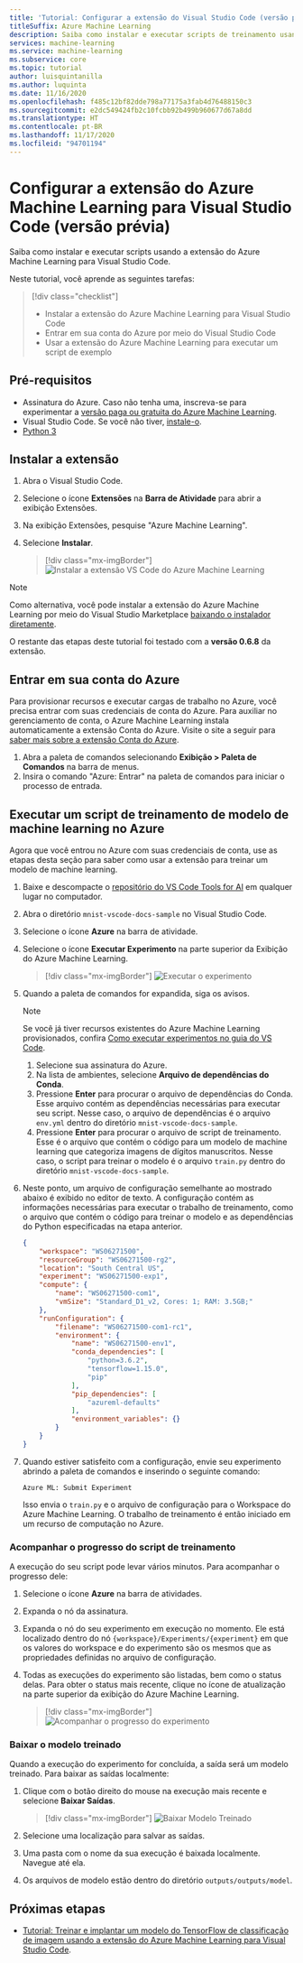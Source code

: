 ```yaml
---
title: 'Tutorial: Configurar a extensão do Visual Studio Code (versão prévia)'
titleSuffix: Azure Machine Learning
description: Saiba como instalar e executar scripts de treinamento usando a extensão do Azure Machine Learning para Visual Studio Code.
services: machine-learning
ms.service: machine-learning
ms.subservice: core
ms.topic: tutorial
author: luisquintanilla
ms.author: luquinta
ms.date: 11/16/2020
ms.openlocfilehash: f485c12bf82dde798a77175a3fab4d76488150c3
ms.sourcegitcommit: e2dc549424fb2c10fcbb92b499b960677d67a8dd
ms.translationtype: HT
ms.contentlocale: pt-BR
ms.lasthandoff: 11/17/2020
ms.locfileid: "94701194"
---
```

# <a name="set-up-azure-machine-learning-visual-studio-code-extension-preview"></a>Configurar a extensão do Azure Machine Learning para Visual Studio Code (versão prévia)

Saiba como instalar e executar scripts usando a extensão do Azure Machine Learning para Visual Studio Code.

Neste tutorial, você aprende as seguintes tarefas:

> [!div class="checklist"]
> * Instalar a extensão do Azure Machine Learning para Visual Studio Code
> * Entrar em sua conta do Azure por meio do Visual Studio Code
> * Usar a extensão do Azure Machine Learning para executar um script de exemplo

## <a name="prerequisites"></a>Pré-requisitos

- Assinatura do Azure. Caso não tenha uma, inscreva-se para experimentar a [versão paga ou gratuita do Azure Machine Learning](https://aka.ms/AMLFree).
- Visual Studio Code. Se você não tiver, [instale-o](https://code.visualstudio.com/docs/setup/setup-overview).
- [Python 3](https://www.python.org/downloads/)

## <a name="install-the-extension"></a>Instalar a extensão

1. Abra o Visual Studio Code.
1. Selecione o ícone **Extensões** na **Barra de Atividade** para abrir a exibição Extensões.
1. Na exibição Extensões, pesquise "Azure Machine Learning".
1. Selecione **Instalar**.

    > [!div class="mx-imgBorder"]
    > ![Instalar a extensão VS Code do Azure Machine Learning](./media/tutorial-setup-vscode-extension/install-aml-vscode-extension.PNG)

> [!NOTE]
> Como alternativa, você pode instalar a extensão do Azure Machine Learning por meio do Visual Studio Marketplace [baixando o instalador diretamente](https://aka.ms/vscodetoolsforai). 

O restante das etapas deste tutorial foi testado com a **versão 0.6.8** da extensão.

## <a name="sign-in-to-your-azure-account"></a>Entrar em sua conta do Azure

Para provisionar recursos e executar cargas de trabalho no Azure, você precisa entrar com suas credenciais de conta do Azure. Para auxiliar no gerenciamento de conta, o Azure Machine Learning instala automaticamente a extensão Conta do Azure. Visite o site a seguir para [saber mais sobre a extensão Conta do Azure](https://marketplace.visualstudio.com/items?itemName=ms-vscode.azure-account).

1. Abra a paleta de comandos selecionando **Exibição > Paleta de Comandos** na barra de menus. 
1. Insira o comando "Azure: Entrar" na paleta de comandos para iniciar o processo de entrada.

## <a name="run-a-machine-learning-model-training-script-in-azure"></a>Executar um script de treinamento de modelo de machine learning no Azure

Agora que você entrou no Azure com suas credenciais de conta, use as etapas desta seção para saber como usar a extensão para treinar um modelo de machine learning.

1. Baixe e descompacte o [repositório do VS Code Tools for AI](https://github.com/microsoft/vscode-tools-for-ai/archive/master.zip) em qualquer lugar no computador.
1. Abra o diretório `mnist-vscode-docs-sample` no Visual Studio Code.
1. Selecione o ícone **Azure** na barra de atividade.
1. Selecione o ícone **Executar Experimento** na parte superior da Exibição do Azure Machine Learning.

    > [!div class="mx-imgBorder"]
    > ![Executar o experimento](./media/tutorial-setup-vscode-extension/run-experiment.PNG)

1. Quando a paleta de comandos for expandida, siga os avisos.

    > [!NOTE]
    > Se você já tiver recursos existentes do Azure Machine Learning provisionados, confira [Como executar experimentos no guia do VS Code](./how-to-manage-resources-vscode.md#run-experiment).

    1. Selecione sua assinatura do Azure.
    1. Na lista de ambientes, selecione **Arquivo de dependências do Conda**.
    1. Pressione **Enter** para procurar o arquivo de dependências do Conda. Esse arquivo contém as dependências necessárias para executar seu script. Nesse caso, o arquivo de dependências é o arquivo `env.yml` dentro do diretório `mnist-vscode-docs-sample`.
    1. Pressione **Enter** para procurar o arquivo de script de treinamento. Esse é o arquivo que contém o código para um modelo de machine learning que categoriza imagens de dígitos manuscritos. Nesse caso, o script para treinar o modelo é o arquivo `train.py` dentro do diretório `mnist-vscode-docs-sample`.

1. Neste ponto, um arquivo de configuração semelhante ao mostrado abaixo é exibido no editor de texto. A configuração contém as informações necessárias para executar o trabalho de treinamento, como o arquivo que contém o código para treinar o modelo e as dependências do Python especificadas na etapa anterior.

    ```json
    {
        "workspace": "WS06271500",
        "resourceGroup": "WS06271500-rg2",
        "location": "South Central US",
        "experiment": "WS06271500-exp1",
        "compute": {
            "name": "WS06271500-com1",
            "vmSize": "Standard_D1_v2, Cores: 1; RAM: 3.5GB;"
        },
        "runConfiguration": {
            "filename": "WS06271500-com1-rc1",
            "environment": {
                "name": "WS06271500-env1",
                "conda_dependencies": [
                    "python=3.6.2",
                    "tensorflow=1.15.0",
                    "pip"
                ],
                "pip_dependencies": [
                    "azureml-defaults"
                ],
                "environment_variables": {}
            }
        }
    }
    ```

1. Quando estiver satisfeito com a configuração, envie seu experimento abrindo a paleta de comandos e inserindo o seguinte comando:

    ```text
    Azure ML: Submit Experiment
    ```

    Isso envia o `train.py` e o arquivo de configuração para o Workspace do Azure Machine Learning. O trabalho de treinamento é então iniciado em um recurso de computação no Azure.

### <a name="track-the-progress-of-the-training-script"></a>Acompanhar o progresso do script de treinamento

A execução do seu script pode levar vários minutos. Para acompanhar o progresso dele:

1. Selecione o ícone **Azure** na barra de atividades.
1. Expanda o nó da assinatura.
1. Expanda o nó do seu experimento em execução no momento. Ele está localizado dentro do nó `{workspace}/Experiments/{experiment}` em que os valores do workspace e do experimento são os mesmos que as propriedades definidas no arquivo de configuração.
1. Todas as execuções do experimento são listadas, bem como o status delas. Para obter o status mais recente, clique no ícone de atualização na parte superior da exibição do Azure Machine Learning.

    > [!div class="mx-imgBorder"]
    > ![Acompanhar o progresso do experimento](./media/tutorial-setup-vscode-extension/track-experiment-progress.PNG)

### <a name="download-the-trained-model"></a>Baixar o modelo treinado

Quando a execução do experimento for concluída, a saída será um modelo treinado. Para baixar as saídas localmente:

1. Clique com o botão direito do mouse na execução mais recente e selecione **Baixar Saídas**.

    > [!div class="mx-imgBorder"]
    > ![Baixar Modelo Treinado](./media/tutorial-setup-vscode-extension/download-trained-model.PNG)

1. Selecione uma localização para salvar as saídas.
1. Uma pasta com o nome da sua execução é baixada localmente. Navegue até ela.
1. Os arquivos de modelo estão dentro do diretório `outputs/outputs/model`.

## <a name="next-steps"></a>Próximas etapas

* [Tutorial: Treinar e implantar um modelo do TensorFlow de classificação de imagem usando a extensão do Azure Machine Learning para Visual Studio Code](tutorial-train-deploy-image-classification-model-vscode.md).
